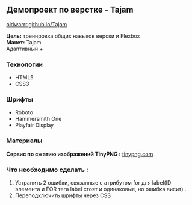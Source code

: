 ## Демопроект по верстке - Tajam
[oldwarrr.github.io/Tajam](https://oldwarrr.github.io/Tajam/)

__Цель:__ тренировка общих навыков верски и Flexbox  
__Макет:__ Tajam  
Адаптивный +

### Технологии
- HTML5
- CSS3

### Шрифты
- Roboto
- Hammersmith One
- Playfair Display

### Материалы
__Сервис по сжатию изображений TinyPNG :__ [tinypng.com](https://tinypng.com/) 
### Что необходимо сделать : 
1. Устранить 2 ошибки, связанные с атрибутом for для label(ID элемента и FOR тега label стоят и одинаковые, но ошибка висит) . 
2. Переподключить шрифты через CSS
